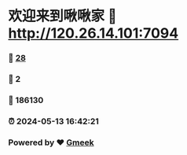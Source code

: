 # 欢迎来到啾啾家 :link: http://120.26.14.101:7094 
### :page_facing_up: [28](http://120.26.14.101:7094/tag.html) 
### :speech_balloon: 2 
### :hibiscus: 186130 
### :alarm_clock: 2024-05-13 16:42:21 
### Powered by :heart: [Gmeek](https://github.com/Meekdai/Gmeek)
